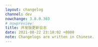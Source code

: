 ```yaml
---
layout: changelog
channel: dev
nowchange: 3.8.0.303
# nowpreview:
title: 开发版更新日志
date: 2021-08-22 23:18:02 +0800
note: Changelogs are written in Chinese.
---
```

